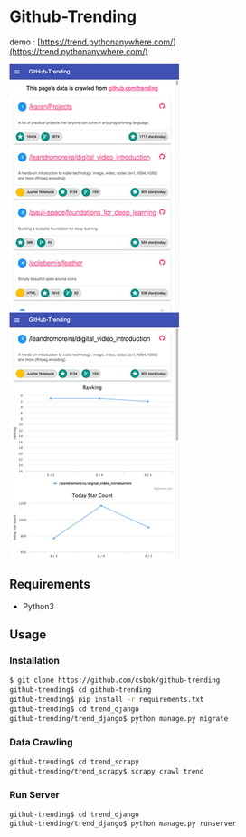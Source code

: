 # Github-Trending

demo : [https://trend.pythonanywhere.com/](https://trend.pythonanywhere.com/)


![list view screenshot](/screenshot/list.png)
![detail view screen shot](/screenshot/detail.png)

## Requirements

- Python3


## Usage
### Installation
```bash
$ git clone https://github.com/csbok/github-trending
github-trending$ cd github-trending
github-trending$ pip install -r requirements.txt
github-trending$ cd trend_django
github-trending/trend_django$ python manage.py migrate
```

### Data Crawling
```bash
github-trending$ cd trend_scrapy
github-trending/trend_scrapy$ scrapy crawl trend
```

### Run Server 
```base
github-trending$ cd trend_django
github-trending/trend_django$ python manage.py runserver
```


